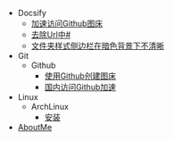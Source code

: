 ﻿- Docsify
	- [加速访问Github图床](Docsify%2f%e5%8a%a0%e9%80%9f%e8%ae%bf%e9%97%aeGithub%e5%9b%be%e5%ba%8a.md)
	- [去除Url中#](Docsify%2f%e5%8e%bb%e9%99%a4Url%e4%b8%ad%23.md)
	- [文件夹样式侧边栏在暗色背景下不清晰](Docsify%2f%e6%96%87%e4%bb%b6%e5%a4%b9%e6%a0%b7%e5%bc%8f%e4%be%a7%e8%be%b9%e6%a0%8f%e5%9c%a8%e6%9a%97%e8%89%b2%e8%83%8c%e6%99%af%e4%b8%8b%e4%b8%8d%e6%b8%85%e6%99%b0.md)
- Git
	- Github
		- [使用Github创建图床](Git%2fGithub%2f%e4%bd%bf%e7%94%a8Github%e5%88%9b%e5%bb%ba%e5%9b%be%e5%ba%8a.md)
		- [国内访问Github加速](Git%2fGithub%2f%e5%9b%bd%e5%86%85%e8%ae%bf%e9%97%aeGithub%e5%8a%a0%e9%80%9f.md)
- Linux
	- ArchLinux
		- [安装](Linux%2fArchLinux%2f%e5%ae%89%e8%a3%85.md)
- [AboutMe](AboutMe.md)
